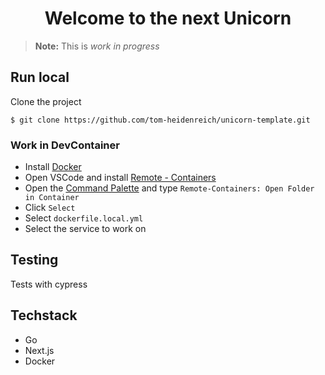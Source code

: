 <h1 align="center">
    Welcome to the
    next
    Unicorn
</h1>

> **Note:** This is *work in progress* 

## Run local
Clone the project
```shell
$ git clone https://github.com/tom-heidenreich/unicorn-template.git
```

### Work in DevContainer
* Install [Docker](https://www.docker.com/get-started/)
* Open VSCode and install [Remote - Containers](https://marketplace.visualstudio.com/items?itemName=ms-vscode-remote.remote-containers)
* Open the [Command Palette](https://code.visualstudio.com/docs/getstarted/userinterface#_command-palette) and type `Remote-Containers: Open Folder in Container`
* Click `Select`
* Select `dockerfile.local.yml`
* Select the service to work on

## Testing
Tests with cypress

## Techstack
* Go
* Next.js
* Docker
